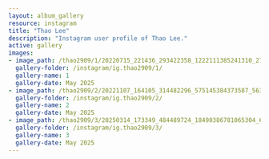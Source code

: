 ```yaml
---
layout: album_gallery
resource: instagram
title: "Thao Lee"
description: "Instagram user profile of Thao Lee."
active: gallery
images: 
- image_path: /thao2909/1/20220715_221436_293422358_1222111385241310_2700192611193198812_n.jpg
  gallery-folder: /instagram/ig.thao2909/1/
  gallery-name: 1
  gallery-date: May 2025
- image_path: /thao2909/2/20221107_164105_314482296_575145384373587_5633543529139589431_n.jpg
  gallery-folder: /instagram/ig.thao2909/2/
  gallery-name: 2
  gallery-date: May 2025
- image_path: /thao2909/3/20250314_173349_484489724_18490386781065304_6248796956092873460_n.jpg
  gallery-folder: /instagram/ig.thao2909/3/
  gallery-name: 3
  gallery-date: May 2025
---
```

